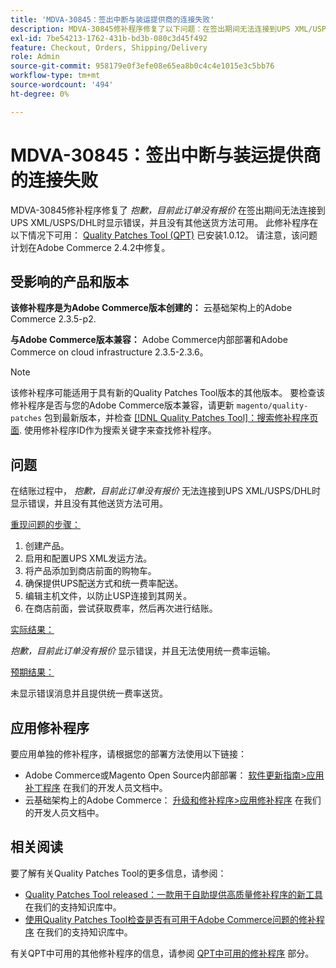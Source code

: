 ```yaml
---
title: 'MDVA-30845：签出中断与装运提供商的连接失败'
description: MDVA-30845修补程序修复了以下问题：在签出期间无法连接到UPS XML/USPS/DHL，并且没有其他送货方法可用时，显示*抱歉，此订单目前没有引号可用*错误。 安装[Quality Patches Tool (QPT)](/help/announcements/adobe-commerce-announcements/magento-quality-patches-released-new-tool-to-self-serve-quality-patches.md) 1.0.12后，即可使用此修补程序。 请注意，该问题计划在Adobe Commerce 2.4.2中修复。
exl-id: 7be54213-1762-431b-bd3b-080c3d45f492
feature: Checkout, Orders, Shipping/Delivery
role: Admin
source-git-commit: 958179e0f3efe08e65ea8b0c4c4e1015e3c5bb76
workflow-type: tm+mt
source-wordcount: '494'
ht-degree: 0%

---
```


# MDVA-30845：签出中断与装运提供商的连接失败

MDVA-30845修补程序修复了 *抱歉，目前此订单没有报价* 在签出期间无法连接到UPS XML/USPS/DHL时显示错误，并且没有其他送货方法可用。 此修补程序在以下情况下可用： [Quality Patches Tool (QPT)](/help/announcements/adobe-commerce-announcements/magento-quality-patches-released-new-tool-to-self-serve-quality-patches.md) 已安装1.0.12。 请注意，该问题计划在Adobe Commerce 2.4.2中修复。

## 受影响的产品和版本

**该修补程序是为Adobe Commerce版本创建的：** 云基础架构上的Adobe Commerce 2.3.5-p2.

**与Adobe Commerce版本兼容：** Adobe Commerce内部部署和Adobe Commerce on cloud infrastructure 2.3.5-2.3.6。

>[!NOTE]
>
>该修补程序可能适用于具有新的Quality Patches Tool版本的其他版本。 要检查该修补程序是否与您的Adobe Commerce版本兼容，请更新 `magento/quality-patches` 包到最新版本，并检查 [[!DNL Quality Patches Tool]：搜索修补程序页面](https://devdocs.magento.com/quality-patches/tool.html#patch-grid). 使用修补程序ID作为搜索关键字来查找修补程序。

## 问题

在结账过程中， *抱歉，目前此订单没有报价* 无法连接到UPS XML/USPS/DHL时显示错误，并且没有其他送货方法可用。

<u>重现问题的步骤：</u>

1. 创建产品。
1. 启用和配置UPS XML发运方法。
1. 将产品添加到商店前面的购物车。
1. 确保提供UPS配送方式和统一费率配送。
1. 编辑主机文件，以防止USP连接到其网关。
1. 在商店前面，尝试获取费率，然后再次进行结账。

<u>实际结果：</u>

*抱歉，目前此订单没有报价* 显示错误，并且无法使用统一费率运输。

<u>预期结果：</u>

未显示错误消息并且提供统一费率送货。

## 应用修补程序

要应用单独的修补程序，请根据您的部署方法使用以下链接：

* Adobe Commerce或Magento Open Source内部部署： [软件更新指南>应用补丁程序](https://devdocs.magento.com/guides/v2.4/comp-mgr/patching/mqp.html) 在我们的开发人员文档中。
* 云基础架构上的Adobe Commerce： [升级和修补程序>应用修补程序](https://devdocs.magento.com/cloud/project/project-patch.html) 在我们的开发人员文档中。


## 相关阅读

要了解有关Quality Patches Tool的更多信息，请参阅：

* [Quality Patches Tool released：一款用于自助提供高质量修补程序的新工具](/help/announcements/adobe-commerce-announcements/magento-quality-patches-released-new-tool-to-self-serve-quality-patches.md) 在我们的支持知识库中。
* [使用Quality Patches Tool检查是否有可用于Adobe Commerce问题的修补程序](/help/support-tools/patches-available-in-qpt-tool/check-patch-for-magento-issue-with-magento-quality-patches.md) 在我们的支持知识库中。

有关QPT中可用的其他修补程序的信息，请参阅 [QPT中可用的修补程序](https://support.magento.com/hc/en-us/sections/360010506631-Patches-available-in-MQP-tool-) 部分。
